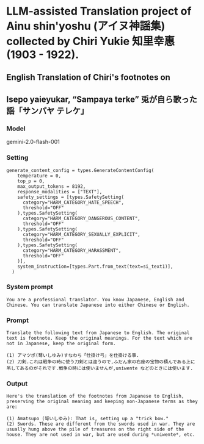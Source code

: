 # LLM-assisted Translation project of Ainu shin'yoshu (アイヌ神謡集) collected by Chiri Yukie 知里幸惠 (1903 - 1922).

## English Translation of Chiri's footnotes on

## Isepo yaieyukar, “Sampaya terke” 兎が自ら歌った謡「サンパヤ テレケ」

### Model
gemini-2.0-flash-001

### Setting
```
generate_content_config = types.GenerateContentConfig(
    temperature = 0,
    top_p = 0,
    max_output_tokens = 8192,
    response_modalities = ["TEXT"],
    safety_settings = [types.SafetySetting(
      category="HARM_CATEGORY_HATE_SPEECH",
      threshold="OFF"
    ),types.SafetySetting(
      category="HARM_CATEGORY_DANGEROUS_CONTENT",
      threshold="OFF"
    ),types.SafetySetting(
      category="HARM_CATEGORY_SEXUALLY_EXPLICIT",
      threshold="OFF"
    ),types.SafetySetting(
      category="HARM_CATEGORY_HARASSMENT",
      threshold="OFF"
    )],
    system_instruction=[types.Part.from_text(text=si_text1)],
  )
```

### System prompt
```
You are a professional translator. You know Japanese, English and Chinese. You can translate Japanese into either Chinese or English.
```

### Prompt
```
Translate the following text from Japanese to English. The original text is footnote. Keep the original meanings. For the text which are not in Japanese, keep the original form.

(1) アマツポ(弩いしゆみ)すなわち「仕掛け弓」を仕掛ける事.
(2) 刀剣.これは戦争の時に使う刀剣とは違うので,ふだん家の右座の宝物の積んである上に吊してあるのがそれです.戦争の時には使いませんが,uniwente などのときには使います.
```

### Output
```
Here's the translation of the footnotes from Japanese to English, preserving the original meaning and keeping non-Japanese terms as they are:

(1) Amatsupo (弩いしゆみ): That is, setting up a "trick bow."
(2) Swords. These are different from the swords used in war. They are usually hung above the pile of treasures on the right side of the house. They are not used in war, but are used during *uniwente*, etc.

```